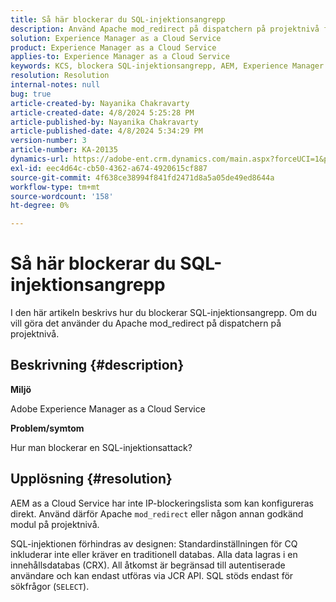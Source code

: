 ```yaml
---
title: Så här blockerar du SQL-injektionsangrepp
description: Använd Apache mod_redirect på dispatchern på projektnivå för att blockera SQL-injektionsangrepp.
solution: Experience Manager as a Cloud Service
product: Experience Manager as a Cloud Service
applies-to: Experience Manager as a Cloud Service
keywords: KCS, blockera SQL-injektionsangrepp, AEM, Experience Manager som en molntjänst
resolution: Resolution
internal-notes: null
bug: true
article-created-by: Nayanika Chakravarty
article-created-date: 4/8/2024 5:25:28 PM
article-published-by: Nayanika Chakravarty
article-published-date: 4/8/2024 5:34:29 PM
version-number: 3
article-number: KA-20135
dynamics-url: https://adobe-ent.crm.dynamics.com/main.aspx?forceUCI=1&pagetype=entityrecord&etn=knowledgearticle&id=5c07fdf9-ccf5-ee11-a1fe-6045bd006295
exl-id: eec4d64c-cb50-4362-a674-4920615cf887
source-git-commit: 4f638ce38994f841fd2471d8a5a05de49ed8644a
workflow-type: tm+mt
source-wordcount: '158'
ht-degree: 0%

---
```


# Så här blockerar du SQL-injektionsangrepp


I den här artikeln beskrivs hur du blockerar SQL-injektionsangrepp. Om du vill göra det använder du Apache mod_redirect på dispatchern på projektnivå.

## Beskrivning {#description}


<b>Miljö</b>

Adobe Experience Manager as a Cloud Service

<b>Problem/symtom</b>

Hur man blockerar en SQL-injektionsattack?


## Upplösning {#resolution}


AEM as a Cloud Service har inte IP-blockeringslista som kan konfigureras direkt. Använd därför Apache `mod_redirect` eller någon annan godkänd modul på projektnivå.

SQL-injektionen förhindras av designen: Standardinställningen för CQ inkluderar inte eller kräver en traditionell databas. Alla data lagras i en innehållsdatabas (CRX). All åtkomst är begränsad till autentiserade användare och kan endast utföras via JCR API. SQL stöds endast för sökfrågor (`SELECT`).
